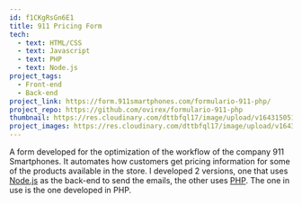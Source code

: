 ```yaml
---
id: f1CKgRsGn6E1
title: 911 Pricing Form
tech:
  - text: HTML/CSS
  - text: Javascript
  - text: PHP
  - text: Node.js
project_tags:
  - Front-end
  - Back-end
project_link: https://form.911smartphones.com/formulario-911-php/
project_repo: https://github.com/ovirex/formulario-911-php
thumbnail: https://res.cloudinary.com/dttbfql17/image/upload/v1643150514/911/thumbnail_wpqgnc.jpg
project_images: https://res.cloudinary.com/dttbfql17/image/upload/v1643150514/911/image1_q1jdgd.png
---
```

A form developed for the optimization of the workflow of the company 911 Smartphones. It automates how customers get pricing information for some of the products available in the store. I developed 2 versions, one that uses [Node.js](https://github.com/ovirex/911-form) as the back-end to send the emails, the other uses [PHP](https://github.com/ovirex/formulario-911-php). The one in use is the one developed in PHP.
